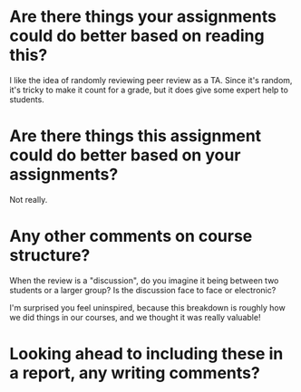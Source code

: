 # Are there things your assignments could do better based on reading this?

I like the idea of randomly reviewing peer review as a TA.  Since it's random,
it's tricky to make it count for a grade, but it does give some expert help to
students.

# Are there things this assignment could do better based on your assignments?

Not really.

# Any other comments on course structure?

When the review is a "discussion", do you imagine it being between two
students or a larger group?  Is the discussion face to face or electronic?

I'm surprised you feel uninspired, because this breakdown is roughly how we
did things in our courses, and we thought it was really valuable!

# Looking ahead to including these in a report, any writing comments?


